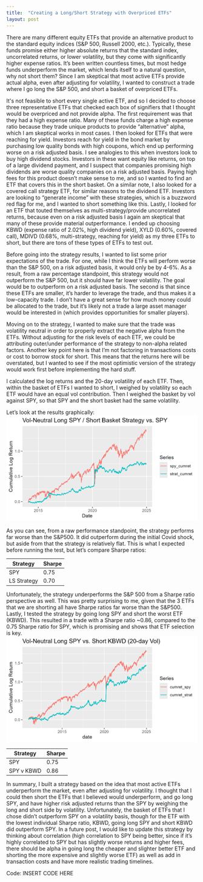 ```yaml
---
title:  "Creating a Long/Short Strategy with Overpriced ETFs"
layout: post
---
```

There are many different equity ETFs that provide an alternative product to the standard equity indices (S&P 500, Russell 2000, etc.). Typically, these funds promise either higher absolute returns that the standard index, uncorrelated returns, or lower volatility, but they come with significantly higher expense ratios. It’s been written countless times, but most hedge funds underperform the market, which lends itself to a natural question, why not short them? Since I am skeptical that most active ETFs provide actual alpha, even after adjusting for volatility, I wanted to construct a trade where I go long the S&P 500, and short a basket of overpriced ETFs.  

It's not feasible to short every single active ETF, and so I decided to choose three representative ETFs that checked each box of signifiers that I thought would be overpriced and not provide alpha. The first requirement was that they had a high expense ratio. Many of these funds charge a high expense ratio because they trade unique products to provide “alternative” alpha, which I am skeptical works in most cases. I then looked for ETFs that were reaching for yield. Investors reach for yield in the bond market by purchasing low quality bonds with high coupons, which end up performing worse on a risk adjusted basis. I see analogies to this when investors look to buy high dividend stocks. Investors in these want equity like returns, on top of a large dividend payment, and I suspect that companies promising high dividends are worse quality companies on a risk adjusted basis. Paying high fees for this product doesn’t make sense to me, and so I wanted to find an ETF that covers this in the short basket. On a similar note, I also looked for a covered call strategy ETF, for similar reasons to the dividend ETF. Investors are looking to “generate income” with these strategies, which is a buzzword red flag for me, and I wanted to short something like this. Lastly, I looked for an ETF that touted themselves as multi-strategy/provide uncorrelated returns, because even on a risk adjusted basis I again am skeptical that many of these provide material outperformance. I ended up choosing KBWD (expense ratio of 2.02%, high dividend yield), XYLD (0.60%, covered call), MDIVD (0.68%, multi-strategy, reaching for yield) as my three ETFs to short, but there are tons of these types of ETFs to test out.  

Before going into the strategy results, I wanted to list some prior expectations of the trade. For one, while I think the ETFs will perform worse than the S&P 500, on a risk adjusted basis, it would only be by 4-6%. As a result, from a raw percentage standpoint, this strategy would not outperform the S&P 500, but it should have far lower volatility. The goal would be to outperform on a risk adjusted basis. The second is that since these ETFs are smaller, it’s harder to leverage the trade, and thus makes it a low-capacity trade. I don’t have a great sense for how much money could be allocated to the trade, but it’s likely not a trade a large asset manager would be interested in (which provides opportunities for smaller players).  

Moving on to the strategy, I wanted to make sure that the trade was volatility neutral in order to properly extract the negative alpha from the ETFs. Without adjusting for the risk levels of each ETF, we could be attributing outer/under performance of the strategy to non-alpha related factors. Another key point here is that I’m not factoring in transactions costs or cost to borrow stock for short. This means that the returns here will be overstated, but I wanted to see if the most optimistic version of the strategy would work first before implementing the hard stuff.  

I calculated the log returns and the 20-day volatility of each ETF. Then, within the basket of ETFs I wanted to short, I weighed by volatility so each ETF would have an equal vol contribution. Then I weighed the basket by vol against SPY, so that SPY and the short basket had the same volatility. 

Let’s look at the results graphically:  
![Strategy Backtest](/assets/photos/ls_post.png)

As you can see, from a raw performance standpoint, the strategy performs far worse than the S&P500. It did outperform during the initial Covid shock, but aside from that the strategy is relatively flat. This is what I expected before running the test, but let’s compare Sharpe ratios:  

| Strategy | Sharpe |  
|----------|--------|  
| SPY | 0.75 |  
| LS Strategy   | 0.70     | 

Unfortunately, the strategy underperforms the S&P 500 from a Sharpe ratio perspective as well. This was pretty surprising to me, given that the 3 ETFs that we are shorting all have Sharpe ratios far worse than the S&P500. Lastly, I tested the strategy by going long SPY and short the worst ETF (KBWD). This resulted in a trade with a Sharpe ratio ~0.86, compared to the 0.75 Sharpe ratio for SPY, which is promising and shows that ETF selection is key.  
![SPY v KBWD](/assets/photos/ls_plot3.png)

| Strategy | Sharpe |  
|----------|--------|  
| SPY | 0.75 |  
| SPY v KBWD   | 0.86     | 

In summary, I built a strategy based on the idea that most active ETFs underperform the market, even after adjusting for volatility. I thought that I could then short the ETFs that I believed would underperform, and go long SPY, and have higher risk adjusted returns than the SPY by weighing the long and short side by volatility. Unfortunately, the basket of ETFs that I chose didn’t outperform SPY on a volatility basis, though for the ETF with the lowest individual Sharpe ratio, KBWD, going long SPY and short KBWD did outperform SPY. In a future post, I would like to update this strategy by thinking about correlation (high correlation to SPY being better, since if it’s highly correlated to SPY but has slightly worse returns and higher fees, there should be alpha in going long the cheaper and slighter better ETF and shorting the more expensive and slightly worse ETF) as well as add in transaction costs and have more realistic trading timelines.  

Code: INSERT CODE HERE
